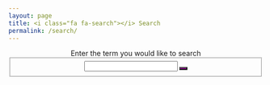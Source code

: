 ```yaml
---
layout: page
title: <i class="fa fa-search"></i> Search
permalink: /search/
---
```

<center><form action="get" id="site_search" class="pure-form">
  <legend>Enter the term you would like to search</legend>
  <fieldset>
  <input type="text" id="search_box">
  <button type="submit" class="pure-button pure-button-secondary" style="background-color: #800080; color: white;"><!--Search--><i class="fa fa-search"></i></button>
  </fieldset>
</form></center>

<ul id="search_results"></ul>
